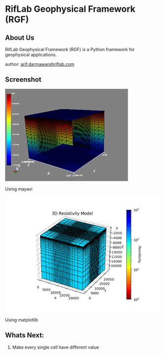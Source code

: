 # RifLab Geophysical Framework (RGF)

## About Us
RifLab Geophysical Framework (RGF) is a Python framework for geophysical applications.

author: arif.darmawan@riflab.com

## Screenshot
![alt text](screenshot/mlab.png "Using mayavi")

Using mayavi

![alt text](screenshot/plt.png "Using matplotlib")

Using matplotlib

## Whats Next:
1. Make every single cell have different value
